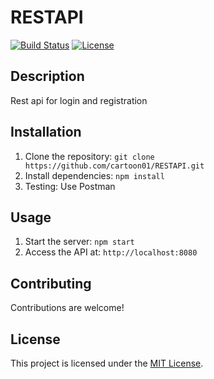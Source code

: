# RESTAPI

[![Build Status](https://img.shields.io/travis/CARTOON01/RESTAPI.svg)](https://travis-ci.org/cartoon01/RESTAPI)
[![License](https://img.shields.io/badge/license-MIT-blue.svg)](https://opensource.org/licenses/MIT)

## Description

Rest api for login and registration

## Installation

1. Clone the repository: `git clone https://github.com/cartoon01/RESTAPI.git`
2. Install dependencies: `npm install`
3. Testing: Use Postman

## Usage

1. Start the server: `npm start`
2. Access the API at: `http://localhost:8080`


## Contributing

Contributions are welcome!

## License

This project is licensed under the [MIT License](LICENSE).